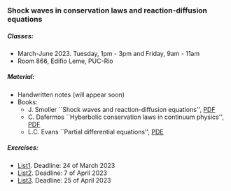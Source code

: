 ### Shock waves in conservation laws and reaction-diffusion equations

##### Classes: 
- March-June 2023. Tuesday, 1pm - 3pm and Friday, 9am - 11am
- Room 866, Edifio Leme, PUC-Rio

##### Material: 
+ Handwritten notes (will appear soon)
+ Books: 
    + J. Smoller ``Shock waves and reaction-diffusion equations'', [PDF](Smoller.pdf)
    + C. Dafermos ``Hyberbolic conservation laws in continuum physics'', [PDF](Dafermos.pdf)
    + L.C. Evans ``Partial differential equations'', [PDE](Evans-PDE.pdf)

##### Exercises:
- [List1](Ex1.pdf). Deadline: 24 of March 2023
- [List2](Ex2.pdf). Deadline: 7 of April 2023
- [List3](Ex3.pdf). Deadline: 25 of April 2023